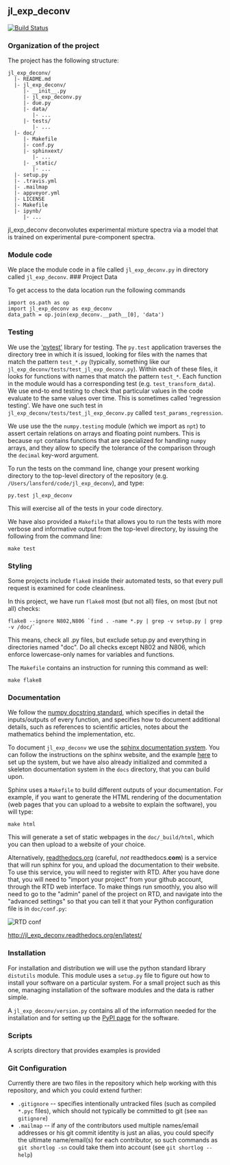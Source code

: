 ## jl_exp_deconv
[![Build Status](https://travis-ci.org/uwescience/jl_exp_deconv.svg?branch=master)](https://travis-ci.org/uwescience/jl_exp_deconv)

### Organization of the  project

The project has the following structure:

    jl_exp_deconv/
      |- README.md
      |- jl_exp_deconv/
         |- __init__.py
         |- jl_exp_deconv.py
         |- due.py
         |- data/
            |- ...
         |- tests/
            |- ...
      |- doc/
         |- Makefile
         |- conf.py
         |- sphinxext/
            |- ...
         |- _static/
            |- ...
      |- setup.py
      |- .travis.yml
      |- .mailmap
      |- appveyor.yml
      |- LICENSE
      |- Makefile
      |- ipynb/
         |- ...

jl_exp_deconv deconvolutes experimental mixture spectra via a model that is trained on experimental pure-component spectra.

### Module code

We place the module code in a file called `jl_exp_deconv.py` in directory called
`jl_exp_deconv`. ### Project Data

To get access to the data location run the following commands

    import os.path as op
    import jl_exp_deconv as exp_deconv
    data_path = op.join(exp_deconv.__path__[0], 'data')


### Testing

We use the ['pytest'](http://pytest.org/latest/) library for
testing. The `py.test` application traverses the directory tree in which it is
issued, looking for files with the names that match the pattern `test_*.py`
(typically, something like our `jl_exp_deconv/tests/test_jl_exp_deconv.py`). Within each
of these files, it looks for functions with names that match the pattern
`test_*`. Each function in the module would has a corresponding test
(e.g. `test_transform_data`). We use end-to end testing to  check that particular values in the code evaluate to
the same values over time. This is sometimes called 'regression testing'. We
have one such test in `jl_exp_deconv/tests/test_jl_exp_deconv.py` called
`test_params_regression`.

We use use the the `numpy.testing` module (which we
import as `npt`) to assert certain relations on arrays and floating point
numbers. This is because `npt` contains functions that are specialized for
handling `numpy` arrays, and they allow to specify the tolerance of the
comparison through the `decimal` key-word argument.

To run the tests on the command line, change your present working directory to
the top-level directory of the repository (e.g. `/Users/lansford/code/jl_exp_deconv`),
and type:

    py.test jl_exp_deconv

This will exercise all of the tests in your code directory.

We have also provided a `Makefile` that allows you to run the tests with more
verbose and informative output from the top-level directory, by issuing the
following from the command line:

    make test

### Styling

Some projects include `flake8` inside their automated tests, so that every pull
request is examined for code cleanliness.

In this project, we have run `flake8` most (but not all) files, on
most (but not all) checks:

```
flake8 --ignore N802,N806 `find . -name *.py | grep -v setup.py | grep -v /doc/`
```

This means, check all .py files, but exclude setup.py and everything in
directories named "doc". Do all checks except N802 and N806, which enforce
lowercase-only names for variables and functions.

The `Makefile` contains an instruction for running this command as well:

    make flake8

### Documentation

We follow the [numpy docstring
standard](https://github.com/numpy/numpy/blob/master/doc/HOWTO_DOCUMENT.rst.txt),
which specifies in detail the inputs/outputs of every function, and specifies
how to document additional details, such as references to scientific articles,
notes about the mathematics behind the implementation, etc.

To document `jl_exp_deconv` we use the [sphinx documentation
system](http://sphinx-doc.org/). You can follow the instructions on the sphinx
website, and the example [here](http://matplotlib.org/sampledoc/) to set up the
system, but we have also already initialized and commited a skeleton
documentation system in the `docs` directory, that you can build upon.

Sphinx uses a `Makefile` to build different outputs of your documentation. For
example, if you want to generate the HTML rendering of the documentation (web
pages that you can upload to a website to explain the software), you will type:

	make html

This will generate a set of static webpages in the `doc/_build/html`, which you
can then upload to a website of your choice.

Alternatively, [readthedocs.org](https://readthedocs.org) (careful,
*not* readthedocs.**com**) is a service that will run sphinx for you,
and upload the documentation to their website. To use this service,
you will need to register with RTD. After you have done that, you will
need to "import your project" from your github account, through the
RTD web interface. To make things run smoothly, you also will need to
go to the "admin" panel of the project on RTD, and navigate into the
"advanced settings" so that you can tell it that your Python
configuration file is in `doc/conf.py`:

![RTD conf](https://github.com/uwescience/jl_exp_deconv/blob/master/doc/_static/RTD-advanced-conf.png)

 http://jl_exp_deconv.readthedocs.org/en/latest/


### Installation

For installation and distribution we will use the python standard
library `distutils` module. This module uses a `setup.py` file to
figure out how to install your software on a particular system. For a
small project such as this one, managing installation of the software
modules and the data is rather simple.

A `jl_exp_deconv/version.py` contains all of the information needed for the
installation and for setting up the [PyPI
page](https://pypi.python.org/pypi/jl_exp_deconv) for the software. 
### Scripts
A scripts directory that provides examples is provided

### Git Configuration

Currently there are two files in the repository which help working
with this repository, and which you could extend further:

- `.gitignore` -- specifies intentionally untracked files (such as
  compiled `*.pyc` files), which should not typically be committed to
  git (see `man gitignore`)
- `.mailmap` -- if any of the contributors used multiple names/email
  addresses or his git commit identity is just an alias, you could
  specify the ultimate name/email(s) for each contributor, so such
  commands as `git shortlog -sn` could take them into account (see
  `git shortlog --help`)

